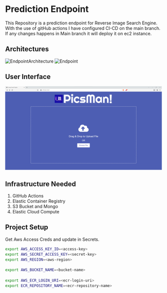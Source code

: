 # Prediction Endpoint
This Repository is a prediction endpoint for Reverse Image Search Engine. With the use of gitHub actions 
I have configured CI-CD on the main branch. If any changes happens in Main branch it will deploy it on ec2 instance.

## Architectures 
![EndpointArchitecture](https://user-images.githubusercontent.com/40850370/194845911-ea1b68f5-22db-4190-ab94-eca46f6a9d37.png)
![Endpoint](https://user-images.githubusercontent.com/40850370/194845906-fc28aeb7-c2b2-4524-8814-4192cd5311bc.png)

## User Interface
![plot](snippets/snip1.png)

## Infrastructure Needed
1. GitHub Actions
2. Elastic Container Registry
3. S3 Bucket and Mongo
4. Elastic Cloud Compute

## Project Setup

Get Aws Access Creds and update in Secrets.
```bash
export AWS_ACCESS_KEY_ID=<access-key>
export AWS_SECRET_ACCESS_KEY=<secret-key>
export AWS_REGION=<aws-region>

export AWS_BUCKET_NAME=<bucket-name>

export AWS_ECR_LOGIN_URI=<ecr-login-uri>
export ECR_REPOSITORY_NAME=<ecr-repository-name>
```


